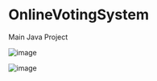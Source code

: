 # OnlineVotingSystem
Main Java Project


![image](https://user-images.githubusercontent.com/121296653/234282505-95b50505-eceb-402b-9136-8e7a775bff74.png)

![image](https://user-images.githubusercontent.com/121296653/234282639-b90bea38-dc6a-49c9-b754-015ced17e291.png)
